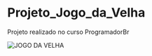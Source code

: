 # Projeto_Jogo_da_Velha
 Projeto realizado no curso ProgramadorBr
 
  ![JOGO DA VELHA](https://github.com/queilacr/Projeto_Jogo_da_Velha/blob/master/Jogo_da_velha.gif)
